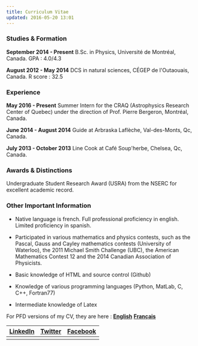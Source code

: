 ```yaml
---
title: Curriculum Vitae
updated: 2016-05-20 13:01
---
```


### Studies & Formation

**September 2014 - Present** B.Sc. in Physics, Université de Montréal, Canada. GPA : 4.0/4.3

**August 2012 - May 2014** DCS in natural sciences, CÉGEP de l'Outaouais, Canada. R score : 32.5

<div class="divider"></div>

### Experience

**May 2016 - Present** Summer Intern for the CRAQ (Astrophysics Research Center of Quebec) under the direction of Prof. Pierre Bergeron, Montréal, Canada.

**June 2014 - August 2014** Guide at Arbraska Laflèche, Val-des-Monts, Qc, Canada.

**July 2013 - October 2013** Line Cook at Café Soup'herbe, Chelsea, Qc, Canada.

<div class="divider"></div>

### Awards & Distinctions

Undergraduate Student Research Award (USRA) from the NSERC for excellent academic record.

<div class="divider"></div>

### Other Important Information

+ Native language is french. Full professional proficiency in english. Limited proficiency in spanish.

+ Participated in various mathematics and physics contests, such as the Pascal, Gauss and Cayley mathematics contests (University of Waterloo), the 2011 Michael Smith Challenge (UBC), the American Mathematics Contest 12 and the 2014 Canadian Association of Physicists.

+ Basic knowledge of HTML and source control (Github)

+ Knowledge of various programming languages (Python, MatLab, C, C++, Fortran77)

+ Intermediate knowledge of Latex

<div class="divider"></div>

For PFD versions of my CV, they are here : [**English**](https://drive.google.com/open?id=0B7Md2kcQrZT7ZFdtZ3p5Sl9kRWc)   [**Français**](https://drive.google.com/open?id=0B7Md2kcQrZT7dkFQdkJDUU9Cc1E)


|[LinkedIn](https://www.linkedin.com/in/patrice-b%C3%A9chard-9a7b76a3?trk=nav_responsive_tab_profile_pic)|[Twitter](https://twitter.com/patricebechard)|[Facebook](https://www.facebook.com/patrice.bechard)|
|:------------------------------------------------------------------------------------------------------:|:-------------------------------------------:|:--------------------------------------------------:|
|                                                                                                        |                                             |                                                    |